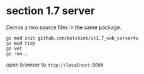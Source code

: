 # section 1.7 server


Demos a two source files in the same package.

```
go mod init github.com/netskink/st1.7_web_server4a
go mod tidy
go vet
go run .
```

open browser to `http://localhost:8000`
